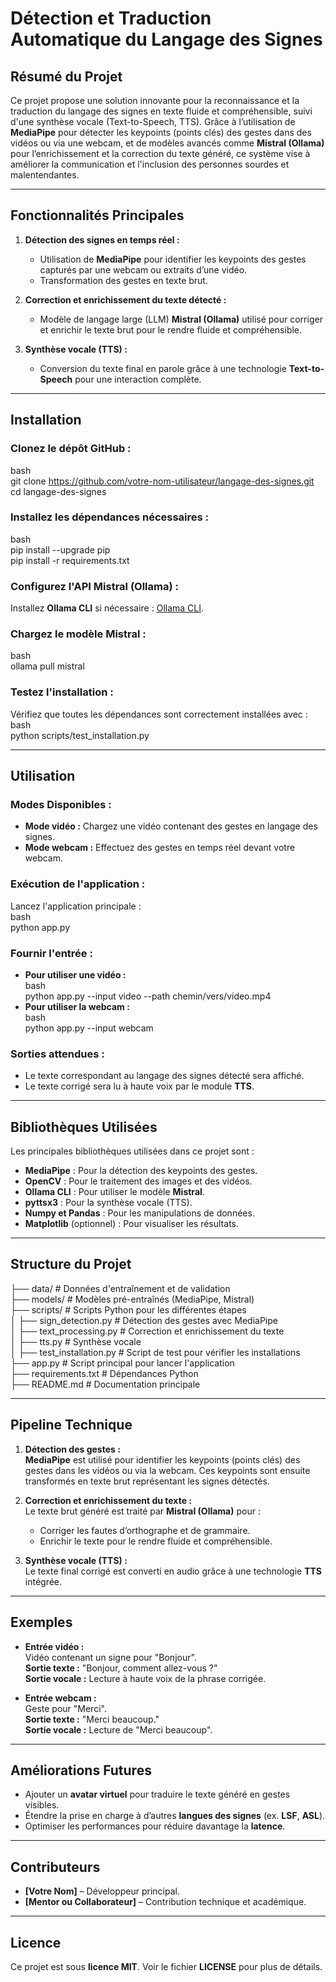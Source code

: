 # **Détection et Traduction Automatique du Langage des Signes**

## **Résumé du Projet**  
Ce projet propose une solution innovante pour la reconnaissance et la traduction du langage des signes en texte fluide et compréhensible, suivi d'une synthèse vocale (Text-to-Speech, TTS). Grâce à l’utilisation de **MediaPipe** pour détecter les keypoints (points clés) des gestes dans des vidéos ou via une webcam, et de modèles avancés comme **Mistral (Ollama)** pour l’enrichissement et la correction du texte généré, ce système vise à améliorer la communication et l'inclusion des personnes sourdes et malentendantes.

---

## **Fonctionnalités Principales**

1. **Détection des signes en temps réel :**  
   - Utilisation de **MediaPipe** pour identifier les keypoints des gestes capturés par une webcam ou extraits d’une vidéo.  
   - Transformation des gestes en texte brut.

2. **Correction et enrichissement du texte détecté :**  
   - Modèle de langage large (LLM) **Mistral (Ollama)** utilisé pour corriger et enrichir le texte brut pour le rendre fluide et compréhensible.

3. **Synthèse vocale (TTS) :**  
   - Conversion du texte final en parole grâce à une technologie **Text-to-Speech** pour une interaction complète.

---

## **Installation**

### **Clonez le dépôt GitHub :**  
bash  
git clone https://github.com/votre-nom-utilisateur/langage-des-signes.git  
cd langage-des-signes  

### **Installez les dépendances nécessaires :**  
bash  
pip install --upgrade pip  
pip install -r requirements.txt  

### **Configurez l'API Mistral (Ollama) :**  
Installez **Ollama CLI** si nécessaire : [Ollama CLI](https://ollama.com/).

### **Chargez le modèle Mistral :**  
bash  
ollama pull mistral  

### **Testez l'installation :**  
Vérifiez que toutes les dépendances sont correctement installées avec :  
bash  
python scripts/test_installation.py  

---

## **Utilisation**

### **Modes Disponibles :**  
- **Mode vidéo :** Chargez une vidéo contenant des gestes en langage des signes.  
- **Mode webcam :** Effectuez des gestes en temps réel devant votre webcam.

### **Exécution de l'application :**  
Lancez l'application principale :  
bash  
python app.py  

### **Fournir l'entrée :**  
- **Pour utiliser une vidéo :**  
bash  
python app.py --input video --path chemin/vers/video.mp4  
- **Pour utiliser la webcam :**  
bash  
python app.py --input webcam  

### **Sorties attendues :**  
- Le texte correspondant au langage des signes détecté sera affiché.  
- Le texte corrigé sera lu à haute voix par le module **TTS**.

---

## **Bibliothèques Utilisées**  
Les principales bibliothèques utilisées dans ce projet sont :  
- **MediaPipe** : Pour la détection des keypoints des gestes.  
- **OpenCV** : Pour le traitement des images et des vidéos.  
- **Ollama CLI** : Pour utiliser le modèle **Mistral**.  
- **pyttsx3** : Pour la synthèse vocale (TTS).  
- **Numpy et Pandas** : Pour les manipulations de données.  
- **Matplotlib** (optionnel) : Pour visualiser les résultats.

---

## **Structure du Projet**  
├── data/                    # Données d'entraînement et de validation  
├── models/                  # Modèles pré-entraînés (MediaPipe, Mistral)  
├── scripts/                 # Scripts Python pour les différentes étapes  
│   ├── sign_detection.py    # Détection des gestes avec MediaPipe  
│   ├── text_processing.py   # Correction et enrichissement du texte  
│   ├── tts.py               # Synthèse vocale  
│   ├── test_installation.py # Script de test pour vérifier les installations  
├── app.py                   # Script principal pour lancer l'application  
├── requirements.txt         # Dépendances Python  
├── README.md                # Documentation principale  

---

## **Pipeline Technique**

1. **Détection des gestes :**  
   **MediaPipe** est utilisé pour identifier les keypoints (points clés) des gestes dans les vidéos ou via la webcam. Ces keypoints sont ensuite transformés en texte brut représentant les signes détectés.

2. **Correction et enrichissement du texte :**  
   Le texte brut généré est traité par **Mistral (Ollama)** pour :  
   - Corriger les fautes d’orthographe et de grammaire.  
   - Enrichir le texte pour le rendre fluide et compréhensible.

3. **Synthèse vocale (TTS) :**  
   Le texte final corrigé est converti en audio grâce à une technologie **TTS** intégrée.

---

## **Exemples**

- **Entrée vidéo :**  
  Vidéo contenant un signe pour "Bonjour".  
  **Sortie texte :** "Bonjour, comment allez-vous ?"  
  **Sortie vocale :** Lecture à haute voix de la phrase corrigée.

- **Entrée webcam :**  
  Geste pour "Merci".  
  **Sortie texte :** "Merci beaucoup."  
  **Sortie vocale :** Lecture de "Merci beaucoup".

---

## **Améliorations Futures**  
- Ajouter un **avatar virtuel** pour traduire le texte généré en gestes visibles.  
- Étendre la prise en charge à d’autres **langues des signes** (ex. **LSF**, **ASL**).  
- Optimiser les performances pour réduire davantage la **latence**.

---

## **Contributeurs**  
- **[Votre Nom]** – Développeur principal.  
- **[Mentor ou Collaborateur]** – Contribution technique et académique.

---

## **Licence**  
Ce projet est sous **licence MIT**. Voir le fichier **LICENSE** pour plus de détails.
